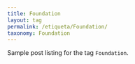 ```yaml
---
title: Foundation
layout: tag
permalink: /etiqueta/Foundation/
taxonomy: Foundation
---
```


Sample post listing for the tag `Foundation`.